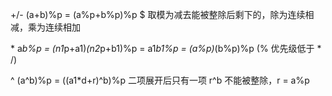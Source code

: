 +/-
(a+b)%p = (a%p+b%p)%p $ 取模为减去能被整除后剩下的，除为连续相减，乘为连续相加


\*
a*b%p = (n1*p+a1)*(n2*p+b1)%p = a1*b1%p = (a%p)*(b%p)%p 
(% 优先级低于 * /)

^
(a^b)%p = ((a1*d+r)^b)%p 二项展开后只有一项 r^b 不能被整除，r = a%p

